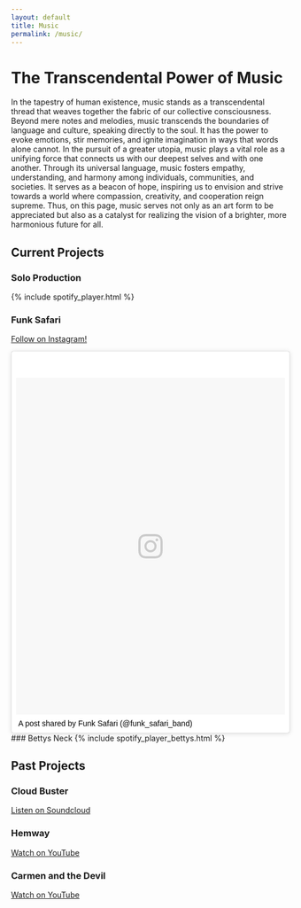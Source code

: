 ```yaml
---
layout: default
title: Music
permalink: /music/
---
```


# The Transcendental Power of Music
In the tapestry of human existence, music stands as a transcendental thread that weaves together the fabric of our collective consciousness. Beyond mere notes and melodies, music transcends the boundaries of language and culture, speaking directly to the soul. It has the power to evoke emotions, stir memories, and ignite imagination in ways that words alone cannot. In the pursuit of a greater utopia, music plays a vital role as a unifying force that connects us with our deepest selves and with one another. Through its universal language, music fosters empathy, understanding, and harmony among individuals, communities, and societies. It serves as a beacon of hope, inspiring us to envision and strive towards a world where compassion, creativity, and cooperation reign supreme. Thus, on this page, music serves not only as an art form to be appreciated but also as a catalyst for realizing the vision of a brighter, more harmonious future for all.


## Current Projects

### Solo Production

{% include spotify_player.html %}

### Funk Safari
[Follow on Instagram!]((https://www.instagram.com/funk_safari_band/))
<!-- Instagram Embed -->
<blockquote class="instagram-media" data-instgrm-permalink="https://www.instagram.com/p/CV_EJp1JYFe/" data-instgrm-version="14" style=" background:#FFF; border:0; border-radius:3px; box-shadow:0 0 1px 0 rgba(0,0,0,0.5),0 1px 10px 0 rgba(0,0,0,0.15); margin: 1px; max-width:540px; min-width:326px; padding:0; width:99.375%; width:-webkit-calc(100% - 2px); width:calc(100% - 2px);">
    <div style="padding:8px;">
        <div style=" background:#F8F8F8; line-height:0; margin-top:40px; padding:62.5% 0; text-align:center; width:100%;">
            <div style=" background:url(data:image/png;base64,iVBORw0KGgoAAAANSUhEUgAAACwAAAAsCAMAAAApWqozAAAABGdBTUEAALGPC/xhBQAAAAFzUkdCAK7OHOkAAAAMUExURczMzPf399fX1+bm5mzY9AMAAADiSURBVDjLvZXbEsMgCES5/P8/t9FuRVCRmU73JWlzosgSIIZURCjo/ad+EQJJB4Hv8BFt+IDpQoCx1wjOSBFhh2XssxEIYn3ulI/6MNReE07UIWJEv8UEOWDS88LY97kqyTliJKKtuYBbruAyVh5wOHiXmpi5we58Ek028czwyuQdLKPG1Bkb4NnM+VeAnfHqn1k4+GPT6uGQcvu2h2OVuIf/gWUFyy8OWEpdyZSa3aVCqpVoVvzZZ2VTnn2wU8qzVjDDetO90GSy9mVLqtgYSy231MxrY6I2gGqjrTY0L8fxCxfCBbhWrsYYAAAAAElFTkSuQmCC); display:block; height:44px; margin:0 auto -44px; position:relative; top:-22px; width:44px;"></div>
        </div>
        <p style=" margin:8px 0 0 0; padding:0 4px;"> <a href="https://www.instagram.com/p/CV_EJp1JYFe/" style=" color:#000; font-family:Arial,sans-serif; font-size:14px; font-style:normal; font-weight:normal; line-height:17px; text-decoration:none; word-wrap:break-word;" target="_blank">A post shared by Funk Safari (@funk_safari_band)</a></p>
    </div>
  
</blockquote>
<!-- End Instagram Embed -->
### Bettys Neck
{% include spotify_player_bettys.html %}

## Past Projects

### Cloud Buster
[Listen on Soundcloud](https://soundcloud.com/cloudbusterma/sets/with-out-lines-demo)

### Hemway
[Watch on YouTube](https://www.youtube.com/watch?v=roRHf1kCeDM)

### Carmen and the Devil
[Watch on YouTube](https://www.youtube.com/watch?v=fGrxbLaZjnE)
